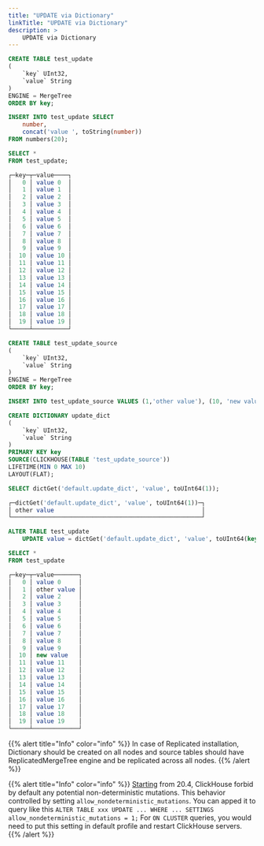 ```yaml
---
title: "UPDATE via Dictionary"
linkTitle: "UPDATE via Dictionary"
description: >
    UPDATE via Dictionary
---
```

```sql
CREATE TABLE test_update
(
    `key` UInt32,
    `value` String
)
ENGINE = MergeTree
ORDER BY key;

INSERT INTO test_update SELECT
    number,
    concat('value ', toString(number))
FROM numbers(20);

SELECT *
FROM test_update;

┌─key─┬─value────┐
│   0 │ value 0  │
│   1 │ value 1  │
│   2 │ value 2  │
│   3 │ value 3  │
│   4 │ value 4  │
│   5 │ value 5  │
│   6 │ value 6  │
│   7 │ value 7  │
│   8 │ value 8  │
│   9 │ value 9  │
│  10 │ value 10 │
│  11 │ value 11 │
│  12 │ value 12 │
│  13 │ value 13 │
│  14 │ value 14 │
│  15 │ value 15 │
│  16 │ value 16 │
│  17 │ value 17 │
│  18 │ value 18 │
│  19 │ value 19 │
└─────┴──────────┘

CREATE TABLE test_update_source
(
    `key` UInt32,
    `value` String
)
ENGINE = MergeTree
ORDER BY key;

INSERT INTO test_update_source VALUES (1,'other value'), (10, 'new value');

CREATE DICTIONARY update_dict
(
    `key` UInt32,
    `value` String
)
PRIMARY KEY key
SOURCE(CLICKHOUSE(TABLE 'test_update_source'))
LIFETIME(MIN 0 MAX 10)
LAYOUT(FLAT);

SELECT dictGet('default.update_dict', 'value', toUInt64(1));

┌─dictGet('default.update_dict', 'value', toUInt64(1))─┐
│ other value                                          │
└──────────────────────────────────────────────────────┘

ALTER TABLE test_update
    UPDATE value = dictGet('default.update_dict', 'value', toUInt64(key)) WHERE dictHas('default.update_dict', toUInt64(key));

SELECT *
FROM test_update

┌─key─┬─value───────┐
│   0 │ value 0     │
│   1 │ other value │
│   2 │ value 2     │
│   3 │ value 3     │
│   4 │ value 4     │
│   5 │ value 5     │
│   6 │ value 6     │
│   7 │ value 7     │
│   8 │ value 8     │
│   9 │ value 9     │
│  10 │ new value   │
│  11 │ value 11    │
│  12 │ value 12    │
│  13 │ value 13    │
│  14 │ value 14    │
│  15 │ value 15    │
│  16 │ value 16    │
│  17 │ value 17    │
│  18 │ value 18    │
│  19 │ value 19    │
└─────┴─────────────┘
```

{{% alert title="Info" color="info" %}}
In case of Replicated installation, Dictionary should be created on all nodes and source tables should have ReplicatedMergeTree engine and be replicated across all nodes.
{{% /alert %}}

{{% alert title="Info" color="info" %}}
[Starting](https://github.com/ClickHouse/ClickHouse/pull/10186) from 20.4, ClickHouse forbid by default any potential non-deterministic mutations.
This behavior controlled by setting `allow_nondeterministic_mutations`. You can apped it to query like this `ALTER TABLE xxx UPDATE ... WHERE ... SETTINGS allow_nondeterministic_mutations = 1;`
For `ON CLUSTER` queries, you would need to put this setting in default profile and restart ClickHouse servers.
{{% /alert %}}
